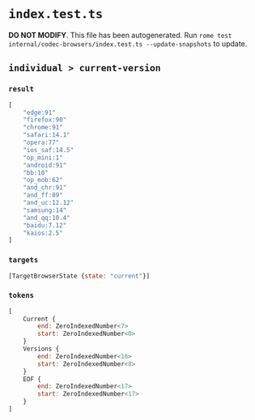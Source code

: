# `index.test.ts`

**DO NOT MODIFY**. This file has been autogenerated. Run `rome test internal/codec-browsers/index.test.ts --update-snapshots` to update.

## `individual > current-version`

### `result`

```javascript
[
	"edge:91"
	"firefox:90"
	"chrome:91"
	"safari:14.1"
	"opera:77"
	"ios_saf:14.5"
	"op_mini:1"
	"android:91"
	"bb:10"
	"op_mob:62"
	"and_chr:91"
	"and_ff:89"
	"and_uc:12.12"
	"samsung:14"
	"and_qq:10.4"
	"baidu:7.12"
	"kaios:2.5"
]
```

### `targets`

```javascript
[TargetBrowserState {state: "current"}]
```

### `tokens`

```javascript
[
	Current {
		end: ZeroIndexedNumber<7>
		start: ZeroIndexedNumber<0>
	}
	Versions {
		end: ZeroIndexedNumber<16>
		start: ZeroIndexedNumber<8>
	}
	EOF {
		end: ZeroIndexedNumber<17>
		start: ZeroIndexedNumber<17>
	}
]
```

